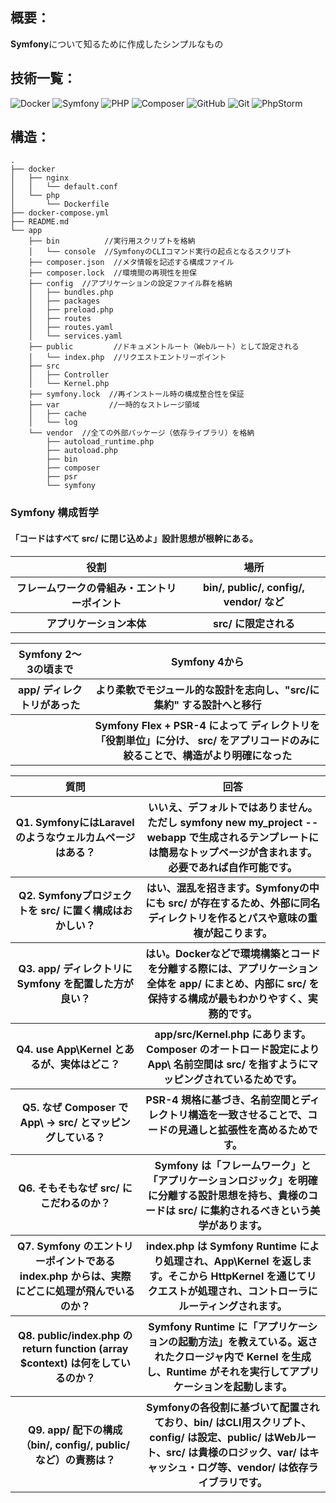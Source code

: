 ## 概要：
**Symfony**について知るために作成したシンプルなもの

## 技術一覧：
![Docker](https://img.shields.io/badge/Docker-2496ED?style=flat&logo=docker&logoColor=white)
![Symfony](https://img.shields.io/badge/Symfony-000000?style=flat&logo=symfony&logoColor=white)
![PHP](https://img.shields.io/badge/PHP-777BB4?style=flat&logo=php&logoColor=white)
![Composer](https://img.shields.io/badge/Composer-885630?style=flat&logo=composer&logoColor=white)
![GitHub](https://img.shields.io/badge/GitHub-181717?style=flat&logo=github&logoColor=white)
![Git](https://img.shields.io/badge/Git-F05032?style=flat&logo=git&logoColor=white)
![PhpStorm](https://img.shields.io/badge/PhpStorm-143?style=flat&logo=phpstorm&logoColor=white)


## 構造：
```
.
├── docker
│   ├── nginx
│   │   └── default.conf
│   └── php
│       └── Dockerfile
├── docker-compose.yml
├── README.md
└── app  
    ├── bin          //実行用スクリプトを格納
    │   └── console  //SymfonyのCLIコマンド実行の起点となるスクリプト
    ├── composer.json  //メタ情報を記述する構成ファイル
    ├── composer.lock  //環境間の再現性を担保
    ├── config  //アプリケーションの設定ファイル群を格納
    │   ├── bundles.php
    │   ├── packages
    │   ├── preload.php
    │   ├── routes
    │   ├── routes.yaml
    │   └── services.yaml
    ├── public         //ドキュメントルート（Webルート）として設定される
    │   └── index.php  //リクエストエントリーポイント
    ├── src
    │   ├── Controller
    │   └── Kernel.php
    ├── symfony.lock  //再インストール時の構成整合性を保証
    ├── var           //一時的なストレージ領域
    │   ├── cache
    │   └── log
    └── vendor  //全ての外部パッケージ（依存ライブラリ）を格納
        ├── autoload_runtime.php
        ├── autoload.php
        ├── bin
        ├── composer
        ├── psr
        └── symfony
```


### Symfony 構成哲学
#### 「コードはすべて src/ に閉じ込めよ」設計思想が根幹にある。
<table>
<tr>
<th>役割</th><th>場所</th>
</tr>
<tr>
<th>フレームワークの骨組み・エントリーポイント</th><th>bin/, public/, config/, vendor/ など</th>
</tr>
<tr>
<th>アプリケーション本体</th><th>src/ に限定される</th>
</tr>
<tr>
</table>
<table>
<tr>
<th>Symfony 2〜3の頃まで</th><th>Symfony 4から</th>
</tr>
<tr>
<th>app/ ディレクトリがあった</th><th>より柔軟でモジュール的な設計を志向し、"src/に集約" する設計へと移行</th>
</tr>
<tr>
<th></th><th>Symfony Flex + PSR-4 によって
ディレクトリを「役割単位」に分け、
src/ をアプリコードのみに絞ることで、構造がより明確になった</th>
</tr>
</table>



<table>
<tr>
<th>質問</th><th>回答</th>
</tr>
<tr>
<th>Q1. SymfonyにはLaravelのようなウェルカムページはある？</th><th>いいえ、デフォルトではありません。ただし symfony new my_project --webapp で生成されるテンプレートには簡易なトップページが含まれます。必要であれば自作可能です。</th>
</tr>
<tr>
<th>Q2. Symfonyプロジェクトを src/ に置く構成はおかしい？</th><th>はい、混乱を招きます。Symfonyの中にも src/ が存在するため、外部に同名ディレクトリを作るとパスや意味の重複が起こります。</th>
</tr>
<tr>
<th>Q3. app/ ディレクトリに Symfony を配置した方が良い？</th><th>はい。Dockerなどで環境構築とコードを分離する際には、アプリケーション全体を app/ にまとめ、内部に src/ を保持する構成が最もわかりやすく、実務的です。</th>
</tr>
<tr>
<th>Q4. use App\Kernel とあるが、実体はどこ？</th><th>app/src/Kernel.php にあります。Composer のオートロード設定により App\ 名前空間は src/ を指すようにマッピングされているためです。</th>
</tr>
<tr>
<th>Q5. なぜ Composer で App\ → src/ とマッピングしている？</th><th>PSR-4 規格に基づき、名前空間とディレクトリ構造を一致させることで、コードの見通しと拡張性を高めるためです。</th>
</tr>
<tr>
<th>Q6. そもそもなぜ src/ にこだわるのか？</th><th>Symfony は「フレームワーク」と「アプリケーションロジック」を明確に分離する設計思想を持ち、貴様のコードは src/ に集約されるべきという美学があります。</th>
</tr>
<tr>
<th>Q7. Symfony のエントリーポイントである index.php からは、実際にどこに処理が飛んでいるのか？</th><th>index.php は Symfony Runtime により処理され、App\Kernel を返します。そこから HttpKernel を通じてリクエストが処理され、コントローラにルーティングされます。</th>
</tr>
<tr>
<th>Q8. public/index.php の return function (array $context) は何をしているのか？</th><th>Symfony Runtime に「アプリケーションの起動方法」を教えている。返されたクロージャ内で Kernel を生成し、Runtime がそれを実行してアプリケーションを起動します。</th>
</tr>
<tr>
<th>Q9. app/ 配下の構成（bin/, config/, public/ など）の責務は？</th><th>Symfonyの各役割に基づいて配置されており、bin/ はCLI用スクリプト、config/ は設定、public/ はWebルート、src/ は貴様のロジック、var/ はキャッシュ・ログ等、vendor/ は依存ライブラリです。</th>
</tr>
</table>